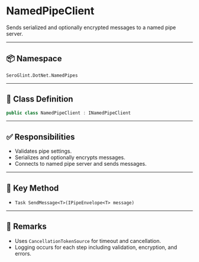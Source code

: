 # NamedPipeClient

Sends serialized and optionally encrypted messages to a named pipe server.

---

## 📦 Namespace

`SeroGlint.DotNet.NamedPipes`

---

## 🧩 Class Definition

```csharp
public class NamedPipeClient : INamedPipeClient
```

---

## ✅ Responsibilities

- Validates pipe settings.
- Serializes and optionally encrypts messages.
- Connects to named pipe server and sends messages.

---

## 🔧 Key Method

- `Task SendMessage<T>(IPipeEnvelope<T> message)`

---

## 📝 Remarks

- Uses `CancellationTokenSource` for timeout and cancellation.
- Logging occurs for each step including validation, encryption, and errors.